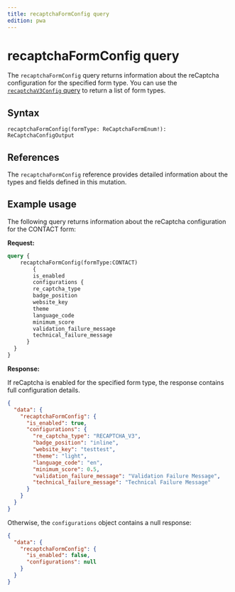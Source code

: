 ```yaml
---
title: recaptchaFormConfig query
edition: pwa
---
```


# recaptchaFormConfig query

The `recaptchaFormConfig` query returns information about the reCaptcha configuration for the specified form type. You can use the [`recaptchaV3Config` query](recaptcha-v3-config.md) to return a list of form types.

## Syntax

`recaptchaFormConfig(formType: ReCaptchaFormEnum!): ReCaptchaConfigOutput`

## References

The `recaptchaFormConfig` reference provides detailed information about the types and fields defined in this mutation.

## Example usage

The following query returns information about the reCaptcha configuration for the CONTACT form:

**Request:**

```graphql
query {
    recaptchaFormConfig(formType:CONTACT)
		{
    	is_enabled
    	configurations {
        re_captcha_type
        badge_position
        website_key
        theme
        language_code
        minimum_score
        validation_failure_message
        technical_failure_message
      }
  }
}
```

**Response:**

If reCaptcha is enabled for the specified form type, the response contains full configuration details.

```json
{
  "data": {
    "recaptchaFormConfig": {
      "is_enabled": true,
      "configurations": {
        "re_captcha_type": "RECAPTCHA_V3",
        "badge_position": "inline",
        "website_key": "testtest",
        "theme": "light",
        "language_code": "en",
        "minimum_score": 0.5,
        "validation_failure_message": "Validation Failure Message",
        "technical_failure_message": "Technical Failure Message"
      }
    }
  }
}
```

Otherwise, the `configurations` object contains a null response:

```json
{
  "data": {
    "recaptchaFormConfig": {
      "is_enabled": false,
      "configurations": null
    }
  }
}
```
